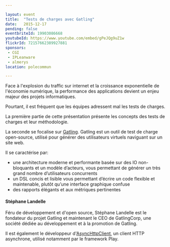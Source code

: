 ```yaml
---

layout: event
title:  "Tests de charges avec Gatling"
date:   2015-12-17
pending: false
eventbriteId: 19903086668
youtubeId: https://www.youtube.com/embed/gPeJQg9uZ1w
flickrId: 72157662389927881
sponsors:
 - CGI
 - IPLeanware
 - almerys
location: polecommun

---
```


Face à l'explosion du traffic sur internet et la croissance exponentielle de l'économie numérique, la performance des applications devient un enjeu majeur des projets informatiques.

Pourtant, il est fréquent que les équipes adressent mal les tests de charges.

La première partie de cette présentation présente les concepts des tests de charges et leur méthodologie.

La seconde se focalise sur [Gatling](http://gatling.io/).
Gatling est un outil de test de charge open-source, utilisé pour générer des utilisateurs virtuels naviguant sur un site web.

Il se caractérise par:

* une architecture moderne et performante basée sur des IO non-bloquants et un modèle d’acteurs, vous permettant de générer un très grand nombre d’utilisateurs concurrents
* un DSL concis et lisible vous permettant d’écrire un code flexible et maintenable, plutôt qu’une interface graphique confuse
* des rapports élégants et aux métriques pertinentes

#### Stéphane Landelle 

Féru de développement et d'open source, Stéphane Landelle est le fondateur du projet Gatling et maintenant le CEO de GatlingCorp, une société dédiée au développement et à la promotion de Gatling.

Il est également le développeur d'[AsyncHttpClient](https://github.com/AsyncHttpClient/async-http-client), un client HTTP asynchrone, utilisé notamment par le framework Play.
